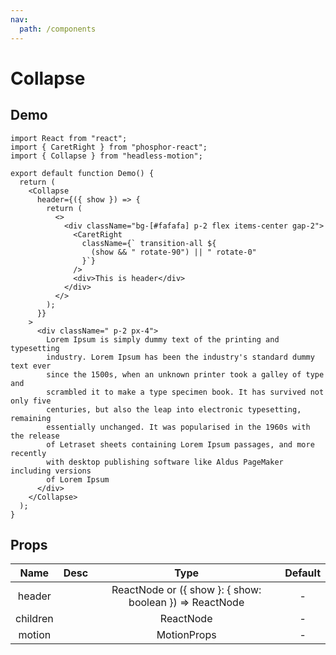 ```yaml
---
nav:
  path: /components
---
```


# Collapse

## Demo

```tsx
import React from "react";
import { CaretRight } from "phosphor-react";
import { Collapse } from "headless-motion";

export default function Demo() {
  return (
    <Collapse
      header={({ show }) => {
        return (
          <>
            <div className="bg-[#fafafa] p-2 flex items-center gap-2">
              <CaretRight
                className={` transition-all ${
                  (show && " rotate-90") || " rotate-0"
                }`}
              />
              <div>This is header</div>
            </div>
          </>
        );
      }}
    >
      <div className=" p-2 px-4">
        Lorem Ipsum is simply dummy text of the printing and typesetting
        industry. Lorem Ipsum has been the industry's standard dummy text ever
        since the 1500s, when an unknown printer took a galley of type and
        scrambled it to make a type specimen book. It has survived not only five
        centuries, but also the leap into electronic typesetting, remaining
        essentially unchanged. It was popularised in the 1960s with the release
        of Letraset sheets containing Lorem Ipsum passages, and more recently
        with desktop publishing software like Aldus PageMaker including versions
        of Lorem Ipsum
      </div>
    </Collapse>
  );
}
```

## Props

|   Name   | Desc |                          Type                           | Default |
| :------: | :--: | :-----------------------------------------------------: | :-----: |
|  header  |      | ReactNode or ({ show }: { show: boolean }) => ReactNode |    -    |
| children |      |                        ReactNode                        |    -    |
|  motion  |      |                       MotionProps                       |    -    |
